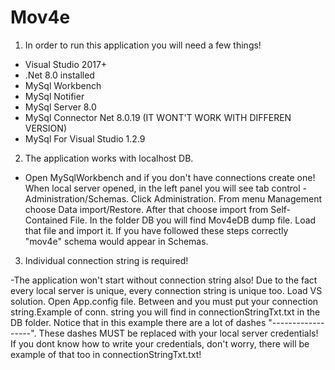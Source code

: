 # Mov4e

1. In order to run this application you will need a few things!
  - Visual Studio 2017+
  - .Net 8.0 installed
  - MySql Workbench
  - MySql Notifier
  - MySql Server 8.0
  - MySql Connector Net 8.0.19 (IT WONT'T WORK WITH DIFFEREN VERSION)
  - MySql For Visual Studio 1.2.9

2. The application works with localhost DB.
  - Open MySqlWorkbench and if you don't have connections create one! When local server opened, in the left panel you will see
    tab control - Administration/Schemas. Click Administration. From menu Management choose Data import/Restore. After that choose
    import from Self-Contained File. In the folder DB you will find Mov4eDB dump file. Load that file and import it. If you have 
    followed these steps correctly "mov4e" schema would appear in Schemas.
    
3. Individual connection string is required!

  -The application won't start without connection string also! Due to the fact every local server is unique, every connection string is 
   unique too. Load VS solution. Open App.config file. Between <connectionStrings> and </connectionStrings> you must put your connection      string.Example of conn. string you will find in connectionStringTxt.txt in the DB folder. Notice that in this example there are a lot      of dashes "------------------". These dashes MUST be replaced with your local server credentials! If you dont know how to write your      credentials, don't worry, there will be example of that too in connectionStringTxt.txt!
  
